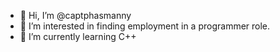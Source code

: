 - 👋 Hi, I’m @captphasmanny
- 👀 I’m interested in finding employment in a programmer role.
- 🌱 I’m currently learning C++


<!---
captphasmanny/captphasmanny is a ✨ special ✨ repository because its `README.md` (this file) appears on your GitHub profile.
You can click the Preview link to take a look at your changes.
--->
